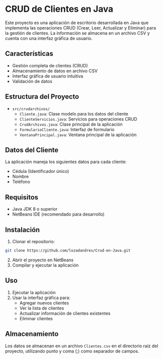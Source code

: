 # CRUD de Clientes en Java

Este proyecto es una aplicación de escritorio desarrollada en Java que implementa las operaciones CRUD (Crear, Leer, Actualizar y Eliminar) para la gestión de clientes. La información se almacena en un archivo CSV y cuenta con una interfaz gráfica de usuario.

## Características

- Gestión completa de clientes (CRUD)
- Almacenamiento de datos en archivo CSV
- Interfaz gráfica de usuario intuitiva
- Validación de datos

## Estructura del Proyecto

- `src/crudarchivos/`
  - `Cliente.java`: Clase modelo para los datos del cliente
  - `ClienteServicios.java`: Servicios para operaciones CRUD
  - `CrudArchivos.java`: Clase principal de la aplicación
  - `FormularioCliente.java`: Interfaz de formulario
  - `VentanaPrincipal.java`: Ventana principal de la aplicación

## Datos del Cliente

La aplicación maneja los siguientes datos para cada cliente:
- Cédula (Identificador único)
- Nombre
- Teléfono

## Requisitos

- Java JDK 8 o superior
- NetBeans IDE (recomendado para desarrollo)

## Instalación

1. Clonar el repositorio:
```bash
git clone https://github.com/lozadandres/Crud-en-Java.git
```
2. Abrir el proyecto en NetBeans
3. Compilar y ejecutar la aplicación

## Uso

1. Ejecutar la aplicación
2. Usar la interfaz gráfica para:
   - Agregar nuevos clientes
   - Ver la lista de clientes
   - Actualizar información de clientes existentes
   - Eliminar clientes

## Almacenamiento

Los datos se almacenan en un archivo `Clientes.csv` en el directorio raíz del proyecto, utilizando punto y coma (;) como separador de campos.